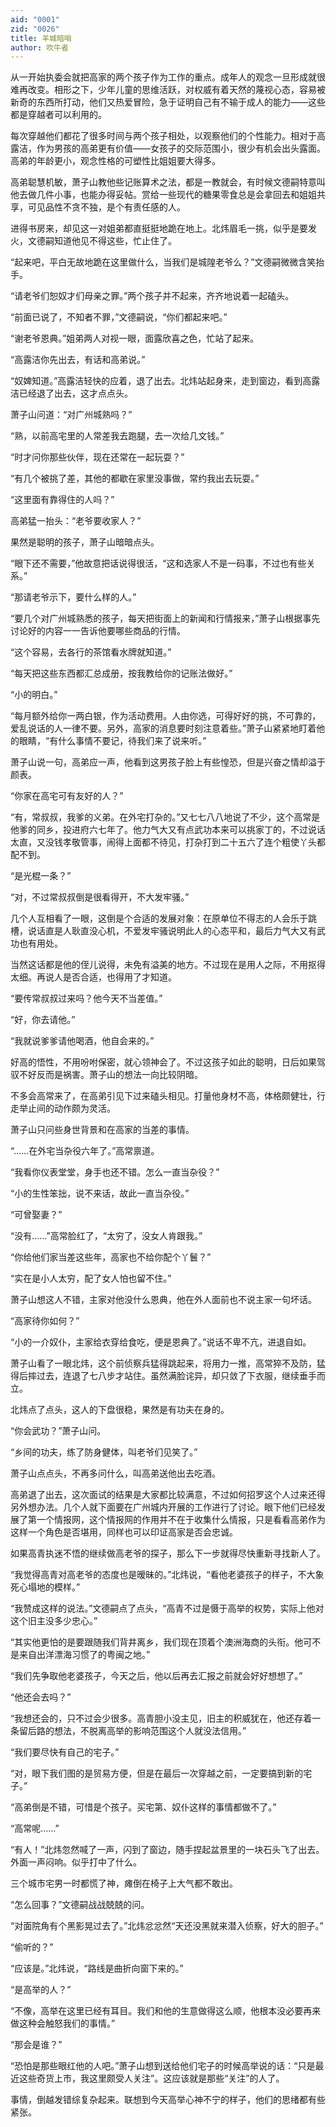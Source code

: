 ```yaml
---
aid: "0001"
zid: "0026"
title: 羊城暗哨
author: 吹牛者
---
```


从一开始执委会就把高家的两个孩子作为工作的重点。成年人的观念一旦形成就很难再改变。相形之下，少年儿童的思维活跃，对权威有着天然的蔑视心态，容易被新奇的东西所打动，他们又热爱冒险，急于证明自己有不输于成人的能力——这些都是穿越者可以利用的。

每次穿越他们都花了很多时间与两个孩子相处，以观察他们的个性能力。相对于高露洁，作为男孩的高弟更有价值——女孩子的交际范围小，很少有机会出头露面。高弟的年龄更小，观念性格的可塑性比姐姐要大得多。

高弟聪慧机敏，萧子山教他些记账算术之法，都是一教就会，有时候文德嗣特意叫他去做几件小事，也能办得妥帖。赏给一些现代的糖果零食总是会拿回去和姐姐共享，可见品性不贪不独，是个有责任感的人。

进得书房来，却见这一对姐弟都直挺挺地跪在地上。北炜眉毛一挑，似乎是要发火，文德嗣知道他见不得这些，忙止住了。

“起来吧，平白无故地跪在这里做什么，当我们是城隍老爷么？”文德嗣微微含笑抬手。

“请老爷们恕奴才们母亲之罪。”两个孩子并不起来，齐齐地说着一起磕头。

“前面已说了，不知者不罪，”文德嗣说，“你们都起来吧。”

“谢老爷恩典。”姐弟两人对视一眼，面露欣喜之色，忙站了起来。

“高露洁你先出去，有话和高弟说。”

“奴婢知道。”高露洁轻快的应着，退了出去。北炜站起身来，走到窗边，看到高露洁已经退了出去，这才点点头。

萧子山问道：“对广州城熟吗？”

“熟，以前高宅里的人常差我去跑腿，去一次给几文钱。”

“时才问你那些伙伴，现在还常在一起玩耍？”

“有几个被挑了差，其他的都歇在家里没事做，常约我出去玩耍。”

“这里面有靠得住的人吗？”

高弟猛一抬头：“老爷要收家人？”

果然是聪明的孩子，萧子山暗暗点头。

“眼下还不需要，”他故意把话说得很活，“这和选家人不是一码事，不过也有些关系。”

“那请老爷示下，要什么样的人。”

“要几个对广州城熟悉的孩子，每天把街面上的新闻和行情报来，”萧子山根据事先讨论好的内容一一告诉他要哪些商品的行情。

“这个容易，去各行的茶馆看水牌就知道。”

“每天把这些东西都汇总成册，按我教给你的记账法做好。”

“小的明白。”

“每月额外给你一两白银，作为活动费用。人由你选，可得好好的挑，不可靠的，爱乱说话的人一律不要。另外，高家的消息要时刻注意着些。”萧子山紧紧地盯着他的眼睛，“有什么事情不要记，待我们来了说来听。”

萧子山说一句，高弟应一声，他看到这男孩子脸上有些惶恐，但是兴奋之情却溢于颜表。

“你家在高宅可有友好的人？”

“有，常叔叔，我爹的义弟。在外宅打杂的。”又七七八八地说了不少，这个高常是他爹的同乡，投进府六七年了。他力气大又有点武功本来可以挑家丁的，不过说话太直，又没钱孝敬管事，闹得上面都不待见，打杂打到二十五六了连个粗使丫头都配不到。

“是光棍一条？”

“对，不过常叔叔倒是很看得开，不大发牢骚。”

几个人互相看了一眼，这倒是个合适的发展对象：在原单位不得志的人会乐于跳槽，说话直是人耿直没心机，不爱发牢骚说明此人的心态平和，最后力气大又有武功也有用处。

当然这话都是他的侄儿说得，未免有溢美的地方。不过现在是用人之际，不用抠得太细。再说人是否合适，也得用了才知道。

“要传常叔叔过来吗？他今天不当差值。”

“好，你去请他。”

“我就说爹爹请他喝酒，他自会来的。”

好高的悟性，不用吩咐保密，就心领神会了。不过这孩子如此的聪明，日后如果驾驭不好反而是祸害。萧子山的想法一向比较阴暗。

不多会高常来了，在高弟引见下过来磕头相见。打量他身材不高，体格颇健壮，行走举止间的动作颇为灵活。

萧子山只问些身世背景和在高家的当差的事情。

“……在外宅当杂役六年了。”高常禀道。

“我看你仪表堂堂，身手也还不错。怎么一直当杂役？”

“小的生性笨拙，说不来话，故此一直当杂役。”

“可曾娶妻？”

“没有……”高常脸红了，“太穷了，没女人肯跟我。”

“你给他们家当差这些年，高家也不给你配个丫鬟？”

“实在是小人太穷，配了女人怕也留不住。”

萧子山想这人不错，主家对他没什么恩典，他在外人面前也不说主家一句坏话。

“高家待你如何？”

“小的一介奴仆，主家给衣穿给食吃，便是恩典了。”说话不卑不亢，进退自如。

萧子山看了一眼北炜，这个前侦察兵猛得跳起来，将用力一推，高常猝不及防，猛得后摔过去，连退了七八步才站住。虽然满脸诧异，却只敛了下衣服，继续垂手而立。

北炜点了点头，这人的下盘很稳，果然是有功夫在身的。

“你会武功？”萧子山问。

“乡间的功夫，练了防身健体，叫老爷们见笑了。”

萧子山点点头，不再多问什么，叫高弟送他出去吃酒。

高弟退了出去，这次面试的结果是大家都比较满意，不过如何招罗这个人过来还得另外想办法。几个人就下面要在广州城内开展的工作进行了讨论。眼下他们已经发展了第一个情报网，这个情报网的作用并不在于收集什么情报，只是看看高弟作为这样一个角色是否堪用，同样也可以印证高家是否会忠诚。

如果高青执迷不悟的继续做高老爷的探子，那么下一步就得尽快重新寻找新人了。

“我觉得高青对高老爷的态度也是暧昧的。”北炜说，“看他老婆孩子的样子，不大象死心塌地的模样。”

“我赞成这样的说法。”文德嗣点了点头，“高青不过是慑于高举的权势，实际上他对这个旧主没多少忠心。”

“其实他更怕的是要跟随我们背井离乡，我们现在顶着个澳洲海商的头衔。他可不是来自出洋漂海习惯了的粤闽之地。”

“我们先争取他老婆孩子，今天之后，他以后再去汇报之前就会好好想想了。”

“他还会去吗？”

“我想还会的，只不过会少很多。高青胆小没主见，旧主的积威犹在，他还存着一条留后路的想法，不脱离高举的影响范围这个人就没法信用。”

“我们要尽快有自己的宅子。”

“对，眼下我们图的是贸易方便，但是在最后一次穿越之前，一定要搞到新的宅子。”

“高弟倒是不错，可惜是个孩子。买宅第、奴仆这样的事情都做不了。”

“高常呢……”

“有人！”北炜忽然喊了一声，闪到了窗边，随手捏起盆景里的一块石头飞了出去。外面一声闷响。似乎打中了什么。

三个城市宅男一时都慌了神，瘫倒在椅子上大气都不敢出。

“怎么回事？”文德嗣战战兢兢的问。

“对面院角有个黑影晃过去了。”北炜忿忿然“天还没黑就来潜入侦察，好大的胆子。”

“偷听的？”

“应该是。”北炜说，“路线是曲折向窗下来的。”

“是高举的人？”

“不像，高举在这里已经有耳目。我们和他的生意做得这么顺，他根本没必要再来做这种会触怒我们的事情。”

“那会是谁？”

“恐怕是那些眼红他的人吧。”萧子山想到送给他们宅子的时候高举说的话：“只是最近这些奇货上市，我这里颇受人关注”。这应该就是那些“关注”的人了。

事情，倒越发错综复杂起来。联想到今天高举心神不宁的样子，他们的思绪都有些紧张。
